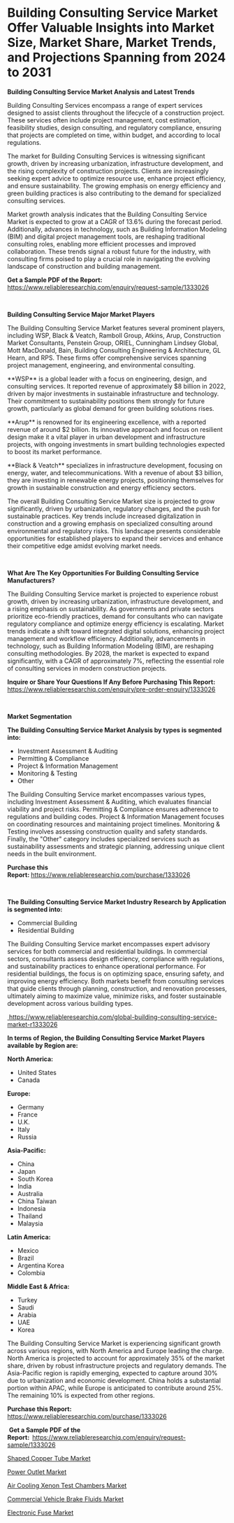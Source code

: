 <p><h1>Building Consulting Service Market Offer Valuable Insights into Market Size, Market Share, Market Trends, and Projections Spanning from 2024 to 2031</h1></p><p><strong>Building Consulting Service Market Analysis and Latest Trends</strong></p>
<p><p>Building Consulting Services encompass a range of expert services designed to assist clients throughout the lifecycle of a construction project. These services often include project management, cost estimation, feasibility studies, design consulting, and regulatory compliance, ensuring that projects are completed on time, within budget, and according to local regulations.</p><p>The market for Building Consulting Services is witnessing significant growth, driven by increasing urbanization, infrastructure development, and the rising complexity of construction projects. Clients are increasingly seeking expert advice to optimize resource use, enhance project efficiency, and ensure sustainability. The growing emphasis on energy efficiency and green building practices is also contributing to the demand for specialized consulting services.</p><p>Market growth analysis indicates that the Building Consulting Service Market is expected to grow at a CAGR of 13.6% during the forecast period. Additionally, advances in technology, such as Building Information Modeling (BIM) and digital project management tools, are reshaping traditional consulting roles, enabling more efficient processes and improved collaboration. These trends signal a robust future for the industry, with consulting firms poised to play a crucial role in navigating the evolving landscape of construction and building management.</p></p>
<p><strong>Get a Sample PDF of the Report:&nbsp;</strong> <a href="https://www.reliableresearchiq.com/enquiry/request-sample/1333026?utm_campaign=1087&utm_medium=2&utm_source=Github&utm_content=ia&utm_term=03102024&utm_id=building-consulting-service">https://www.reliableresearchiq.com/enquiry/request-sample/1333026</a></p>
<p>&nbsp;</p>
<p><strong>Building Consulting Service Major Market Players</strong></p>
<p><p>The Building Consulting Service Market features several prominent players, including WSP, Black & Veatch, Ramboll Group, Atkins, Arup, Construction Market Consultants, Penstein Group, ORIEL, Cunningham Lindsey Global, Mott MacDonald, Bain, Building Consulting Engineering & Architecture, GL Hearn, and RPS. These firms offer comprehensive services spanning project management, engineering, and environmental consulting.</p><p>**WSP** is a global leader with a focus on engineering, design, and consulting services. It reported revenue of approximately $8 billion in 2022, driven by major investments in sustainable infrastructure and technology. Their commitment to sustainability positions them strongly for future growth, particularly as global demand for green building solutions rises.</p><p>**Arup** is renowned for its engineering excellence, with a reported revenue of around $2 billion. Its innovative approach and focus on resilient design make it a vital player in urban development and infrastructure projects, with ongoing investments in smart building technologies expected to boost its market performance.</p><p>**Black & Veatch** specializes in infrastructure development, focusing on energy, water, and telecommunications. With a revenue of about $3 billion, they are investing in renewable energy projects, positioning themselves for growth in sustainable construction and energy efficiency sectors.</p><p>The overall Building Consulting Service Market size is projected to grow significantly, driven by urbanization, regulatory changes, and the push for sustainable practices. Key trends include increased digitalization in construction and a growing emphasis on specialized consulting around environmental and regulatory risks. This landscape presents considerable opportunities for established players to expand their services and enhance their competitive edge amidst evolving market needs.</p></p>
<p>&nbsp;</p>
<p><strong>What Are The Key Opportunities For Building Consulting Service Manufacturers?</strong></p>
<p><p>The Building Consulting Service market is projected to experience robust growth, driven by increasing urbanization, infrastructure development, and a rising emphasis on sustainability. As governments and private sectors prioritize eco-friendly practices, demand for consultants who can navigate regulatory compliance and optimize energy efficiency is escalating. Market trends indicate a shift toward integrated digital solutions, enhancing project management and workflow efficiency. Additionally, advancements in technology, such as Building Information Modeling (BIM), are reshaping consulting methodologies. By 2028, the market is expected to expand significantly, with a CAGR of approximately 7%, reflecting the essential role of consulting services in modern construction projects.</p></p>
<p><strong>Inquire or Share Your Questions If Any Before Purchasing This Report:</strong> <a href="https://www.reliableresearchiq.com/enquiry/pre-order-enquiry/1333026?utm_campaign=1087&utm_medium=2&utm_source=Github&utm_content=ia&utm_term=03102024&utm_id=building-consulting-service">https://www.reliableresearchiq.com/enquiry/pre-order-enquiry/1333026</a></p>
<p>&nbsp;</p>
<p><strong>Market Segmentation</strong></p>
<p><strong>The Building Consulting Service Market Analysis by types is segmented into:</strong></p>
<p><ul><li>Investment Assessment & Auditing</li><li>Permitting & Compliance</li><li>Project & Information Management</li><li>Monitoring & Testing</li><li>Other</li></ul></p>
<p><p>The Building Consulting Service market encompasses various types, including Investment Assessment & Auditing, which evaluates financial viability and project risks. Permitting & Compliance ensures adherence to regulations and building codes. Project & Information Management focuses on coordinating resources and maintaining project timelines. Monitoring & Testing involves assessing construction quality and safety standards. Finally, the "Other" category includes specialized services such as sustainability assessments and strategic planning, addressing unique client needs in the built environment.</p></p>
<p><strong>Purchase this Report:&nbsp;</strong><a href="https://www.reliableresearchiq.com/purchase/1333026?utm_campaign=1087&utm_medium=2&utm_source=Github&utm_content=ia&utm_term=03102024&utm_id=building-consulting-service">https://www.reliableresearchiq.com/purchase/1333026</a></p>
<p>&nbsp;</p>
<p><strong>The Building Consulting Service Market Industry Research by Application is segmented into:</strong></p>
<p><ul><li>Commercial Building</li><li>Residential Building</li></ul></p>
<p><p>The Building Consulting Service market encompasses expert advisory services for both commercial and residential buildings. In commercial sectors, consultants assess design efficiency, compliance with regulations, and sustainability practices to enhance operational performance. For residential buildings, the focus is on optimizing space, ensuring safety, and improving energy efficiency. Both markets benefit from consulting services that guide clients through planning, construction, and renovation processes, ultimately aiming to maximize value, minimize risks, and foster sustainable development across various building types.</p></p>
<p><a href="https://www.reliableresearchiq.com/global-building-consulting-service-market-r1333026?utm_campaign=1087&utm_medium=2&utm_source=Github&utm_content=ia&utm_term=03102024&utm_id=building-consulting-service">&nbsp;https://www.reliableresearchiq.com/global-building-consulting-service-market-r1333026</a></p>
<p><strong>In terms of Region, the Building Consulting Service Market Players available by Region are:</strong></p>
<p>
    <p> <strong> North America: </strong>
        <ul>
            <li>United States</li>
            <li>Canada</li>
        </ul>
        </p> 
    <p> <strong> Europe: </strong>
        <ul>
            <li>Germany</li>
            <li>France</li>
            <li>U.K.</li>
            <li>Italy</li>
            <li>Russia</li>
        </ul>
        </p> 
    <p> <strong> Asia-Pacific: </strong>
        <ul>
            <li>China</li>
            <li>Japan</li>
            <li>South Korea</li>
            <li>India</li>
            <li>Australia</li>
            <li>China Taiwan</li>
            <li>Indonesia</li>
            <li>Thailand</li>
            <li>Malaysia</li>
        </ul>
        </p> 
    <p> <strong> Latin America: </strong>
        <ul>
            <li>Mexico</li>
            <li>Brazil</li>
            <li>Argentina Korea</li>
            <li>Colombia</li>
        </ul>
        </p> 
    <p> <strong> Middle East & Africa: </strong>
        <ul>
            <li>Turkey</li>
            <li>Saudi</li>
            <li>Arabia</li>
            <li>UAE</li>
            <li>Korea</li>
        </ul>
    </p>
    </p>
<p><p>The Building Consulting Service Market is experiencing significant growth across various regions, with North America and Europe leading the charge. North America is projected to account for approximately 35% of the market share, driven by robust infrastructure projects and regulatory demands. The Asia-Pacific region is rapidly emerging, expected to capture around 30% due to urbanization and economic development. China holds a substantial portion within APAC, while Europe is anticipated to contribute around 25%. The remaining 10% is expected from other regions.</p></p>
<p><strong>Purchase this Report: </strong><a href="https://www.reliableresearchiq.com/purchase/1333026?utm_campaign=1087&utm_medium=2&utm_source=Github&utm_content=ia&utm_term=03102024&utm_id=building-consulting-service">https://www.reliableresearchiq.com/purchase/1333026</a></p>
<p>&nbsp;<strong>Get a Sample PDF of the Report:&nbsp;&nbsp;</strong><a href="https://www.reliableresearchiq.com/enquiry/request-sample/1333026?utm_campaign=1087&utm_medium=2&utm_source=Github&utm_content=ia&utm_term=03102024&utm_id=building-consulting-service">https://www.reliableresearchiq.com/enquiry/request-sample/1333026</a></p>
<p><strong></strong></p>
<p><p><a href="https://www.linkedin.com/pulse/global-shaped-copper-tube-market-opportunities-forecast-hy5ze?utm_campaign=1087&utm_medium=2&utm_source=Github&utm_content=ia&utm_term=03102024&utm_id=building-consulting-service">Shaped Copper Tube Market</a></p><p><a href="https://www.linkedin.com/pulse/market-insights-global-power-outlet-forecast-innovation-trends-jykoe?utm_campaign=1087&utm_medium=2&utm_source=Github&utm_content=ia&utm_term=03102024&utm_id=building-consulting-service">Power Outlet Market</a></p><p><a href="https://github.com/abbiewimld/Market-Research-Report-List-1/blob/main/air-cooling-xenon-test-chambers-market.md?utm_campaign=1087&utm_medium=2&utm_source=Github&utm_content=ia&utm_term=03102024&utm_id=building-consulting-service">Air Cooling Xenon Test Chambers Market</a></p><p><a href="https://github.com/MCGEE-CRANECaitlyn/Market-Research-Report-List-1/blob/main/commercial-vehicle-brake-fluids-market.md?utm_campaign=1087&utm_medium=2&utm_source=Github&utm_content=ia&utm_term=03102024&utm_id=building-consulting-service">Commercial Vehicle Brake Fluids Market</a></p><p><a href="https://www.linkedin.com/pulse/driving-market-forces-electronic-fuse-trends-future-suiqc?trackingId=ezCw8PC6TCiBfZAofM1WFw%3D%3D&utm_campaign=1087&utm_medium=2&utm_source=Github&utm_content=ia&utm_term=03102024&utm_id=building-consulting-service">Electronic Fuse Market</a></p></p>